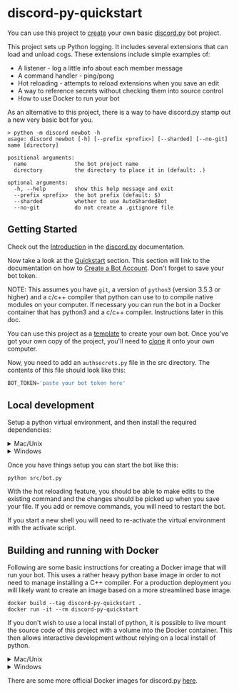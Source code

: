 # discord-py-quickstart

You can use this project to [create][template] your own basic
[discord.py][discord.py] bot project.

This project sets up Python logging. It includes several extensions that can
load and unload cogs. These extensions include simple examples of:

* A listener - log a little info about each member message
* A command handler - ping/pong
* Hot reloading - attempts to reload extensions when you save an edit
* A way to reference secrets without checking them into source control
* How to use Docker to run your bot

As an alternative to this project, there is a way to have discord.py stamp out a new
very basic bot for you.

```shell
> python -m discord newbot -h
usage: discord newbot [-h] [--prefix <prefix>] [--sharded] [--no-git] name [directory]

positional arguments:
  name               the bot project name
  directory          the directory to place it in (default: .)

optional arguments:
  -h, --help         show this help message and exit
  --prefix <prefix>  the bot prefix (default: $)
  --sharded          whether to use AutoShardedBot
  --no-git           do not create a .gitignore file
```

## Getting Started

Check out the [Introduction][intro] in the [discord.py][discord.py] documentation.

Now take a look at the [Quickstart][quickstart] section. This section will link to the
documentation on how to [Create a Bot Account][create-account]. Don't forget to save
your bot token.

NOTE: This assumes you have `git`, a version of `python3` (version 3.5.3 or higher)
and a c/c++ compiler that python can use to to compile native modules on your
computer. If necessary you can run the bot in a Docker container that has python3
and a c/c++ compiler. Instructions later in this doc.

You can use this project as a [template][template] to create your own bot. Once you've
got your own copy of the project, you'll need to [clone][clone] it onto your own
computer.

Now, you need to add an `authsecrets.py` file in the src directory. The contents of
this file should look like this:

```python
BOT_TOKEN='paste your bot token here'
```

## Local development

Setup a python virtual environment, and then install the required dependencies:

<details>
<summary>Mac/Unix</summary>

```shell
python3 -m venv .env
source .env/Scripts/activate
pip install -r requirements.txt
```

</details>

<details>
<summary>Windows</summary>

```shell
python3 -m venv .env
.env/Scripts/activate.exe
pip install -r requirements.txt
```

</details>

Once you have things setup you can start the bot like this:

```shell
python src/bot.py
```

With the hot reloading feature, you should be able to make edits to
the existing command and the changes should be picked up when you
save your file. If you add or remove commands, you will need to
restart the bot.

If you start a new shell you will need to re-activate the virtual
environment with the activate script.

## Building and running with Docker

Following are some basic instructions for creating a Docker image that
will run your bot. This uses a rather heavy python base image in order
to not need to manage installing a C++ compiler. For a production
deployment you will likely want to create an image based on a more
streamlined base image.

```shell
docker build --tag discord-py-quickstart .
docker run -it --rm discord-py-quickstart
```

If you don't wish to use a local install of python, it is possible to
live mount the source code of this project with a volume into the
Docker container. This then allows interactive development without
relying on a local install of python.

<details>
<summary>Mac/Unix</summary>

```shell
docker run -it --rm -v $PWD/src:/usr/src/app discord-py-quickstart
```

</details>

<details>
<summary>Windows</summary>

```shell
docker run -it --rm -v %CD%\src:/usr/src/app discord-py-quickstart
```

</details>

There are some more official Docker images for discord.py [here][docker].

[clone]: https://docs.github.com/en/free-pro-team@latest/github/creating-cloning-and-archiving-repositories/cloning-a-repository
[create-account]: https://discordpy.readthedocs.io/en/latest/discord.html#discord-intro
[discord.py]: https://discordpy.readthedocs.io/en/latest/index.html
[docker]: https://github.com/Gorialis/discord.py-docker
[intro]: https://discordpy.readthedocs.io/en/latest/intro.html
[quickstart]: https://discordpy.readthedocs.io/en/latest/quickstart.html
[template]: https://github.com/binduwavell/discord-py-quickstart/generate
